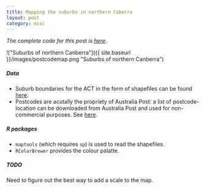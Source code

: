 ```yaml
---
title: Mapping the suburbs in northern Caberra
layout: post
category: misc
---
```


_The complete code for this post is
[here](https://github.com/mngu2382/CanHouse/blob/master/90-PostcodeMap.R)._

!["Suburbs of northern Canberra"]({{ site.baseurl }}/images/postcodemap.png "Suburbs of northern Canberra")

##### Data
- Suburb boundaries for the ACT in the form of shapefiles can be found
  [here](http://data.gov.au/dataset/canberra-suburb-boundaries).
- Postcodes are acutally the propriety of Australia Post: a list of
  postcode-location can be downloaded from Australia Post and used for
  non-commercial purposes. See
  [here](http://auspost.com.au/apps/postcode.html).

##### R packages
- `maptools` (which requires `sp`) is used to read the shapefiles.
- `RColorBrewer` provides the colour palatte.

##### TODO
Need to figure out the best way to add a scale to the map.
